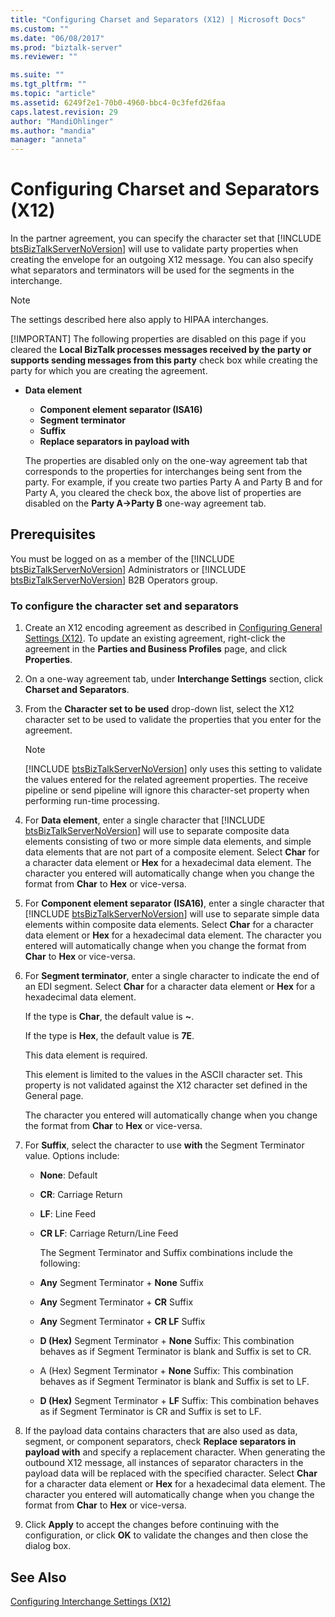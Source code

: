 ```yaml
---
title: "Configuring Charset and Separators (X12) | Microsoft Docs"
ms.custom: ""
ms.date: "06/08/2017"
ms.prod: "biztalk-server"
ms.reviewer: ""

ms.suite: ""
ms.tgt_pltfrm: ""
ms.topic: "article"
ms.assetid: 6249f2e1-70b0-4960-bbc4-0c3fefd26faa
caps.latest.revision: 29
author: "MandiOhlinger"
ms.author: "mandia"
manager: "anneta"
---
```

# Configuring Charset and Separators (X12)
In the partner agreement, you can specify the character set that [!INCLUDE [btsBizTalkServerNoVersion](../includes/btsbiztalkservernoversion-md.md)] will use to validate party properties when creating the envelope for an outgoing X12 message. You can also specify what separators and terminators will be used for the segments in the interchange.  
  
> [!NOTE]
>  The settings described here also apply to HIPAA interchanges.  
> 
> [!IMPORTANT]
>  The following properties are disabled on this page if you cleared the **Local BizTalk processes messages received by the party or supports sending messages from this party** check box while creating the party for which you are creating the agreement.  
> 
> - **Data element**  
>   -   **Component element separator (ISA16)**  
>   -   **Segment terminator**  
>   -   **Suffix**  
>   -   **Replace separators in payload with**  
> 
>   The properties are disabled only on the one-way agreement tab that corresponds to the properties for interchanges being sent from the party. For example, if you create two parties Party A and Party B and for Party A, you cleared the check box, the above list of properties are disabled on the **Party A->Party B** one-way agreement tab.  
  
## Prerequisites  
 You must be logged on as a member of the [!INCLUDE [btsBizTalkServerNoVersion](../includes/btsbiztalkservernoversion-md.md)] Administrators or [!INCLUDE [btsBizTalkServerNoVersion](../includes/btsbiztalkservernoversion-md.md)] B2B Operators group.  
  
### To configure the character set and separators  
  
1. Create an X12 encoding agreement as described in [Configuring General Settings (X12)](../core/configuring-general-settings-x12.md). To update an existing agreement, right-click the agreement in the **Parties and Business Profiles** page, and click **Properties**.  
  
2. On a one-way agreement tab, under **Interchange Settings** section, click **Charset and Separators**.  
  
3. From the **Character set to be used** drop-down list, select the X12 character set to be used to validate the properties that you enter for the agreement.  
  
   > [!NOTE]
   >  [!INCLUDE [btsBizTalkServerNoVersion](../includes/btsbiztalkservernoversion-md.md)] only uses this setting to validate the values entered for the related agreement properties. The receive pipeline or send pipeline will ignore this character-set property when performing run-time processing.  
  
4. For <strong>Data element</strong>, enter a single character that [!INCLUDE [btsBizTalkServerNoVersion](../includes/btsbiztalkservernoversion-md.md)] will use to separate composite data elements consisting of two or more simple data elements, and simple data elements that are not part of a composite element. Select <strong>Char</strong> for a character data element or <strong>Hex</strong> for a hexadecimal data element. The character you entered will automatically change when you change the format from <strong>Char</strong> to <strong>Hex</strong> or vice-versa.  
  
5. For <strong>Component element separator (ISA16)</strong>, enter a single character that [!INCLUDE [btsBizTalkServerNoVersion](../includes/btsbiztalkservernoversion-md.md)] will use to separate simple data elements within composite data elements. Select <strong>Char</strong> for a character data element or <strong>Hex</strong> for a hexadecimal data element. The character you entered will automatically change when you change the format from <strong>Char</strong> to <strong>Hex</strong> or vice-versa.  
  
6. For **Segment terminator**, enter a single character to indicate the end of an EDI segment. Select **Char** for a character data element or **Hex** for a hexadecimal data element.  
  
    If the type is **Char**, the default value is **~**.  
  
    If the type is **Hex**, the default value is **7E**.  
  
    This data element is required.  
  
    This element is limited to the values in the ASCII character set. This property is not validated against the X12 character set defined in the General page.  
  
    The character you entered will automatically change when you change the format from **Char** to **Hex** or vice-versa.  
  
7. For **Suffix**, select the character to use **with** the Segment Terminator value. Options include:  
  
   - **None**: Default  
  
   - **CR**: Carriage Return  
  
   - **LF**: Line Feed  
  
   - **CR LF**: Carriage Return/Line Feed  
  
     The Segment Terminator and Suffix combinations include the following:  
  
   - **Any** Segment Terminator + **None** Suffix  
  
   - **Any** Segment Terminator + **CR** Suffix  
  
   - **Any** Segment Terminator + **CR LF** Suffix  
  
   - **D (Hex)** Segment Terminator + **None** Suffix: This combination behaves as if Segment Terminator is blank and Suffix is set to CR.  
  
   - A (Hex) Segment Terminator + **None** Suffix: This combination behaves as if Segment Terminator is blank and Suffix is set to LF.  
  
   - **D (Hex)** Segment Terminator + **LF** Suffix: This combination behaves as if Segment Terminator is CR and Suffix is set to LF.  
  
8. If the payload data contains characters that are also used as data, segment, or component separators, check **Replace separators in payload with** and specify a replacement character. When generating the outbound X12 message, all instances of separator characters in the payload data will be replaced with the specified character. Select **Char** for a character data element or **Hex** for a hexadecimal data element. The character you entered will automatically change when you change the format from **Char** to **Hex** or vice-versa.  
  
9. Click **Apply** to accept the changes before continuing with the configuration, or click **OK** to validate the changes and then close the dialog box.  
  
## See Also  
 [Configuring Interchange Settings (X12)](../core/configuring-interchange-settings-x12.md)